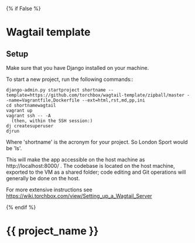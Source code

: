 {% if False %}

Wagtail template
================


Setup
-----

Make sure that you have Django installed on your machine.

To start a new project, run the following commands::

    django-admin.py startproject shortname --template=https://github.com/torchbox/wagtail-template/zipball/master --name=Vagrantfile,Dockerfile --ext=html,rst,md,pp,ini
    cd shortnamewagtail
    vagrant up
    vagrant ssh -- -A
      (then, within the SSH session:)
    dj createsuperuser
    djrun

Where 'shortname' is the acronym for your project. So London Sport would be 'ls'.

This will make the app accessible on the host machine as http://localhost:8000/ . The codebase is located on the host
machine, exported to the VM as a shared folder; code editing and Git operations will generally be done on the host.

For more extensive instructions see https://wiki.torchbox.com/view/Setting_up_a_Wagtail_Server

{% endif %}

{{ project_name }}
==================
